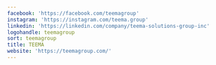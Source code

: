 ```yaml
---
facebook: 'https://facebook.com/teemagroup'
instagram: 'https://instagram.com/teema.group'
linkedin: 'https://linkedin.com/company/teema-solutions-group-inc'
logohandle: teemagroup
sort: teemagroup
title: TEEMA
website: 'https://teemagroup.com/'
---
```


